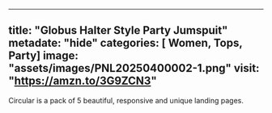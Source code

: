 

---
title:  "Globus Halter Style Party Jumspuit"
metadate: "hide"
categories: [ Women, Tops, Party]
image: "assets/images/PNL20250400002-1.png"
visit: "https://amzn.to/3G9ZCN3"
---
Circular is a pack of 5 beautiful, responsive and unique landing pages. 